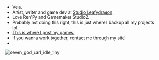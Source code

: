 - Vela.
- Artist, writer and game dev at [Studio Leafydragon](https://www.instagram.com/studioleafydragon/)
- Love Ren'Py and Gamemaker Studio2.
- Probably not doing this right, this is just where I backup all my projects lol.
- [This is where I post my games.](https://velanoble.itch.io/)
- If you wanna work together, contact me through my site!
- 
![seven_god_carl_idle_tiny](https://github.com/velanoble/velanoble/assets/47091951/f2a4889f-6d04-4100-88db-1daf2076b29c)
